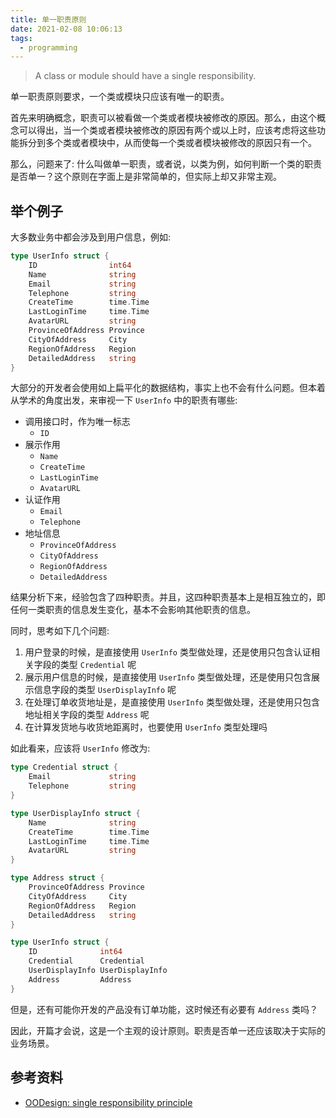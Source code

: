 ```yaml
---
title: 单一职责原则
date: 2021-02-08 10:06:13
tags:
  - programming
---
```


> A class or module should have a single responsibility.

单一职责原则要求，一个类或模块只应该有唯一的职责。

首先来明确概念，职责可以被看做一个类或者模块被修改的原因。那么，由这个概念可以得出，当一个类或者模块被修改的原因有两个或以上时，应该考虑将这些功能拆分到多个类或者模块中，从而使每一个类或者模块被修改的原因只有一个。

那么，问题来了: 什么叫做单一职责，或者说，以类为例，如何判断一个类的职责是否单一？这个原则在字面上是非常简单的，但实际上却又非常主观。

## 举个例子

大多数业务中都会涉及到用户信息，例如:

``` go
type UserInfo struct {
    ID                int64
    Name              string
    Email             string
    Telephone         string
    CreateTime        time.Time
    LastLoginTime     time.Time
    AvatarURL         string
    ProvinceOfAddress Province
    CityOfAddress     City
    RegionOfAddress   Region
    DetailedAddress   string
}
```

大部分的开发者会使用如上扁平化的数据结构，事实上也不会有什么问题。但本着从学术的角度出发，来审视一下 `UserInfo` 中的职责有哪些:

* 调用接口时，作为唯一标志
  * `ID`
* 展示作用
  * `Name`
  * `CreateTime`
  * `LastLoginTime`
  * `AvatarURL`
* 认证作用
  * `Email`
  * `Telephone`
* 地址信息
  * `ProvinceOfAddress`
  * `CityOfAddress`
  * `RegionOfAddress`
  * `DetailedAddress`

结果分析下来，经验包含了四种职责。并且，这四种职责基本上是相互独立的，即任何一类职责的信息发生变化，基本不会影响其他职责的信息。

同时，思考如下几个问题:

1. 用户登录的时候，是直接使用 `UserInfo` 类型做处理，还是使用只包含认证相关字段的类型 `Credential` 呢
2. 展示用户信息的时候，是直接使用 `UserInfo` 类型做处理，还是使用只包含展示信息字段的类型 `UserDisplayInfo` 呢
3. 在处理订单收货地址是，是直接使用 `UserInfo` 类型做处理，还是使用只包含地址相关字段的类型 `Address` 呢
4. 在计算发货地与收货地距离时，也要使用 `UserInfo` 类型处理吗

如此看来，应该将 `UserInfo` 修改为:

``` go
type Credential struct {
    Email             string
    Telephone         string
}

type UserDisplayInfo struct {
    Name              string
    CreateTime        time.Time
    LastLoginTime     time.Time
    AvatarURL         string
}

type Address struct {
    ProvinceOfAddress Province
    CityOfAddress     City
    RegionOfAddress   Region
    DetailedAddress   string
}

type UserInfo struct {
    ID              int64
    Credential      Credential
    UserDisplayInfo UserDisplayInfo
    Address         Address
}
```

但是，还有可能你开发的产品没有订单功能，这时候还有必要有 `Address` 类吗？

因此，开篇才会说，这是一个主观的设计原则。职责是否单一还应该取决于实际的业务场景。

## 参考资料

* [OODesign: single responsibility principle](https://www.oodesign.com/single-responsibility-principle.html)
